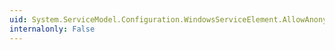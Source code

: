 ```yaml
---
uid: System.ServiceModel.Configuration.WindowsServiceElement.AllowAnonymousLogons
internalonly: False
---
```

